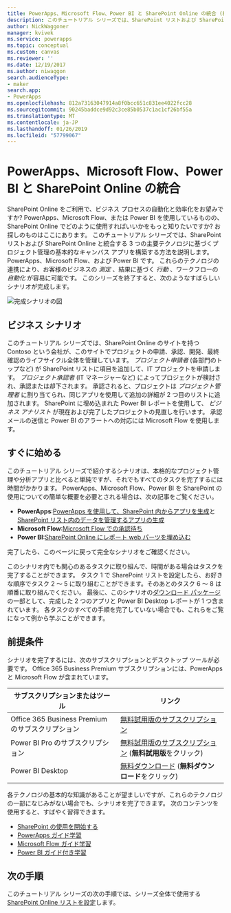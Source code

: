 ```yaml
---
title: PowerApps、Microsoft Flow、Power BI と SharePoint Online の統合 (概要) | Microsoft Docs
description: このチュートリアル シリーズでは、SharePoint リストおよび SharePoint Online と統合する 3 つの主要テクノロジに基づくプロジェクト管理の基本的なキャンバス アプリを構築する方法を説明します。PowerApps、Microsoft Flow、および Power BI です。
author: NickWaggoner
manager: kvivek
ms.service: powerapps
ms.topic: conceptual
ms.custom: canvas
ms.reviewer: ''
ms.date: 12/19/2017
ms.author: niwaggon
search.audienceType:
- maker
search.app:
- PowerApps
ms.openlocfilehash: 812a73163047914a8f0bcc651c831ee4022fcc28
ms.sourcegitcommit: 90245baddce9d92c3ce85b0537c1ac1cf26bf55a
ms.translationtype: MT
ms.contentlocale: ja-JP
ms.lasthandoff: 01/26/2019
ms.locfileid: "57799067"
---
```

# <a name="integrate-powerapps-microsoft-flow-and-power-bi-with-sharepoint-online"></a>PowerApps、Microsoft Flow、Power BI と SharePoint Online の統合
SharePoint Online をご利用で、ビジネス プロセスの自動化と効率化をお望みですか? PowerApps、Microsoft Flow、または Power BI を使用しているものの、SharePoint Online でどのように使用すればいいかをもっと知りたいですか? お探しのものはここにあります。 このチュートリアル シリーズでは、SharePoint リストおよび SharePoint Online と統合する 3 つの主要テクノロジに基づくプロジェクト管理の基本的なキャンバス アプリを構築する方法を説明します。PowerApps、Microsoft Flow、および Power BI です。 これらのテクノロジの連携により、お客様のビジネスの *測定* 、結果に基づく *行動* 、ワークフローの *自動化* が容易に可能です。 このシリーズを終了すると、次のようなすばらしいシナリオが完成します。

![完成シナリオの図](./media/sharepoint-scenario-intro/composite-with-background.png)

## <a name="business-scenario"></a>ビジネス シナリオ
このチュートリアル シリーズでは、SharePoint Online のサイトを持つ Contoso という会社が、このサイトでプロジェクトの申請、承認、開発、最終確認のライフサイクル全体を管理しています。 *プロジェクト申請者* (各部門のトップなど) が SharePoint リストに項目を追加して、IT プロジェクトを申請します。 *プロジェクト承認者* (IT マネージャーなど) によってプロジェクトが検討され、承認または却下されます。 承認されると、プロジェクトは *プロジェクト管理者* に割り当てられ、同じアプリを使用して追加の詳細が 2 つ目のリストに追加されます。 SharePoint に埋め込まれた Power BI レポートを使用して、  *ビジネス アナリスト* が現在および完了したプロジェクトの見直しを行います。  承認メールの送信と Power BI のアラートへの対応には Microsoft Flow を使用します。

## <a name="getting-started-quickly"></a>すぐに始める
このチュートリアル シリーズで紹介するシナリオは、本格的なプロジェクト管理や分析アプリと比べると単純ですが、それでもすべてのタスクを完了するには時間がかかります。 PowerApps、Microsoft Flow、Power BI を SharePoint の使用についての簡単な概要を必要とされる場合は、次の記事をご覧ください。

* **PowerApps**:[PowerApps を使用して、SharePoint 内からアプリを生成](app-from-sharepoint.md#generate-an-app-from-within-sharepoint-online)と[SharePoint リスト内のデータを管理するアプリの生成](app-from-sharepoint.md)
* **Microsoft Flow**:[Microsoft Flow での承認待ち](https://docs.microsoft.com/flow/wait-for-approvals)
* **Power BI**:[SharePoint Online にレポート web パーツを埋め込む](https://docs.microsoft.com/power-bi/service-embed-report-spo)

完了したら、このページに戻って完全なシナリオをご確認ください。

このシナリオ内でも関心のあるタスクに取り組んで、時間がある場合はタスクを完了することができます。 タスク 1 で SharePoint リストを設定したら、お好きな順序でタスク 2 ～ 5 に取り組むことができます。そのあとのタスク 6 ～ 8 は順番に取り組んでください。 最後に、このシナリオの[ダウンロード パッケージ](https://aka.ms/o4ia0f)の一部として、完成した 2 つのアプリと Power BI Desktop レポートが 1 つ含まれています。 各タスクのすべての手順を完了していない場合でも、これらをご覧になって例から学ぶことができます。

## <a name="prerequisites"></a>前提条件
シナリオを完了するには、次のサブスクリプションとデスクトップ ツールが必要です。 Office 365 Business Premium サブスクリプションには、PowerApps と Microsoft Flow が含まれています。

| **サブスクリプションまたはツール** | **リンク** |
| --- | --- |
| Office 365 Business Premium のサブスクリプション |[無料試用版のサブスクリプション](https://signup.microsoft.com/Signup?OfferId=467eab54-127b-42d3-b046-3844b860bebf&dl=O365_BUSINESS_PREMIUM&ali=1) |
| Power BI Pro のサブスクリプション |[無料試用版のサブスクリプション](https://powerbi.microsoft.com/get-started/) (**無料試用版**をクリック) |
| Power BI Desktop |[無料ダウンロード](https://powerbi.microsoft.com/get-started/) (**無料ダウンロード**をクリック) |

各テクノロジの基本的な知識があることが望ましいですが、これらのテクノロジの一部になじみがない場合でも、シナリオを完了できます。 次のコンテンツを使用すると、すばやく習得できます。

* [SharePoint の使用を開始する](https://support.office.com/article/Get-started-with-SharePoint-909ec2f0-05c8-4e92-8ad3-3f8b0b6cf261)
* [PowerApps ガイド学習](../../guided-learning/index.md)
* [Microsoft Flow ガイド学習](https://docs.microsoft.com/flow/guided-learning/)
* [Power BI ガイド付き学習](https://docs.microsoft.com/power-bi/guided-learning/)

## <a name="next-steps"></a>次の手順
このチュートリアル シリーズの次の手順では、シリーズ全体で使用する [SharePoint Online リストを設定](sharepoint-scenario-setup.md)します。


